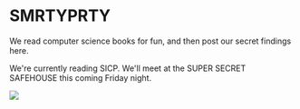 SMRTYPRTY
=========

We read computer science books for fun, and then post our secret findings here.


We're currently reading SICP. We'll meet at the SUPER SECRET SAFEHOUSE this coming Friday night.

<img src="https://raw.github.com/CompSciCabal/SMRTYPRTY/master/resources/our-mascot.png">
